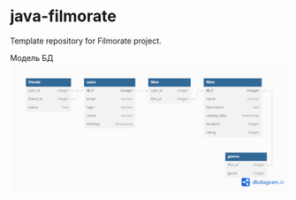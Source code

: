 # java-filmorate
Template repository for Filmorate project.

Модель БД
![alt text](https://github.com/SkipBeer/java-filmorate/blob/main/databasediagram.png)
